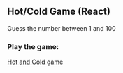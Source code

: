 ## Hot/Cold Game (React)
Guess the number between 1 and 100

### Play the game: 

[Hot and Cold game](http://unruffled-roentgen-307355.netlify.com/)

